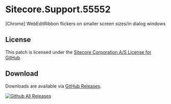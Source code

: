 # Sitecore.Support.55552
[Chrome] WebEditRibbon flickers on smaller screen sizes/in dialog windows

## License  
This patch is licensed under the [Sitecore Corporation A/S License for GitHub](https://github.com/sitecoresupport/Sitecore.Support.55552/blob/master/LICENSE).  

## Download  
Downloads are available via [GitHub Releases](https://github.com/sitecoresupport/Sitecore.Support.55552/releases).  

[![Github All Releases](https://img.shields.io/github/downloads/SitecoreSupport/Sitecore.Support.55552/total.svg)](https://github.com/SitecoreSupport/Sitecore.Support.55552/releases)
